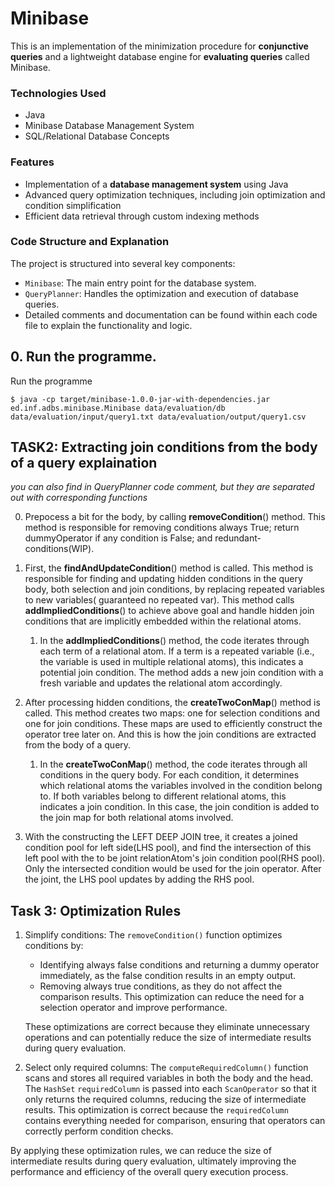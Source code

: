 # Minibase
This is an implementation of the minimization procedure for **conjunctive queries** and a lightweight database engine for **evaluating queries** called Minibase.
### Technologies Used
- Java
- Minibase Database Management System
- SQL/Relational Database Concepts

### Features
- Implementation of a **database management system** using Java
- Advanced query optimization techniques, including join optimization and condition simplification
- Efficient data retrieval through custom indexing methods

### Code Structure and Explanation
The project is structured into several key components:
- `Minibase`: The main entry point for the database system.
- `QueryPlanner`: Handles the optimization and execution of database queries.
- Detailed comments and documentation can be found within each code file to explain the functionality and logic.

## 0. Run the programme.

Run the programme 
```
$ java -cp target/minibase-1.0.0-jar-with-dependencies.jar ed.inf.adbs.minibase.Minibase data/evaluation/db data/evaluation/input/query1.txt data/evaluation/output/query1.csv
```

## TASK2: Extracting join conditions from the body of a query explaination

*you can also find in QueryPlanner code comment, but they are separated out with corresponding functions*

0. Prepocess a bit for the body, by calling **removeCondition**() method. This method is responsible for removing
   conditions always True; return dummyOperator if any condition is False; and redundant-conditions(WIP).

1. First, the **findAndUpdateCondition**() method is called. This method is responsible for finding and updating
   hidden
   conditions in the query body, both selection and join conditions, by replacing repeated variables to new variables(
   guaranteed no repeated var).
   This method calls **addImpliedConditions**()
   to achieve above goal and handle hidden join conditions that are implicitly embedded within the relational atoms.

    1. In the **addImpliedConditions**() method, the code iterates through each term of a relational atom. If a term is
       a
       repeated
       variable (i.e., the variable is used in multiple relational atoms), this indicates a potential join condition.
       The
       method adds a new join condition with a fresh variable and updates the relational atom accordingly.
2. After processing hidden conditions, the **createTwoConMap**() method is called. This method creates two maps: one for
   selection conditions and one for join conditions. These maps are used to efficiently construct the operator tree
   later
   on. And this is how the join conditions are extracted from the body of a query.

    1. In the **createTwoConMap**() method, the code iterates through all conditions in the query body. For each
       condition, it
       determines which relational atoms the variables involved in the condition belong to. If both variables belong to
       different relational atoms, this indicates a join condition. In this case, the join condition is added to the
       join
       map
       for both relational atoms involved.

3. With the constructing the LEFT DEEP JOIN tree, it creates a joined condition pool for left side(LHS pool), and find
   the
   intersection of this left pool with the to be joint relationAtom's join condition pool(RHS pool). Only the
   intersected
   condition would be used for the join operator. After the joint, the LHS pool updates by adding the RHS pool.

## Task 3: Optimization Rules

1. Simplify conditions: The `removeCondition()` function optimizes conditions by:
    - Identifying always false conditions and returning a dummy operator immediately, as the false condition results in
      an empty output.
    - Removing always true conditions, as they do not affect the comparison results. This optimization can reduce the
      need for a selection operator and improve performance.

   These optimizations are correct because they eliminate unnecessary operations and can potentially reduce the size of
   intermediate results during query evaluation.

2. Select only required columns: The `computeRequiredColumn()` function scans and stores all required variables in both
   the body and the head. The `HashSet` `requiredColumn` is passed into each `ScanOperator` so that it only returns the
   required columns, reducing the size of intermediate results. This optimization is correct because
   the `requiredColumn` contains everything needed for comparison, ensuring that operators can correctly perform
   condition checks.

By applying these optimization rules, we can reduce the size of intermediate results during query evaluation, ultimately
improving the performance and efficiency of the overall query execution process.

